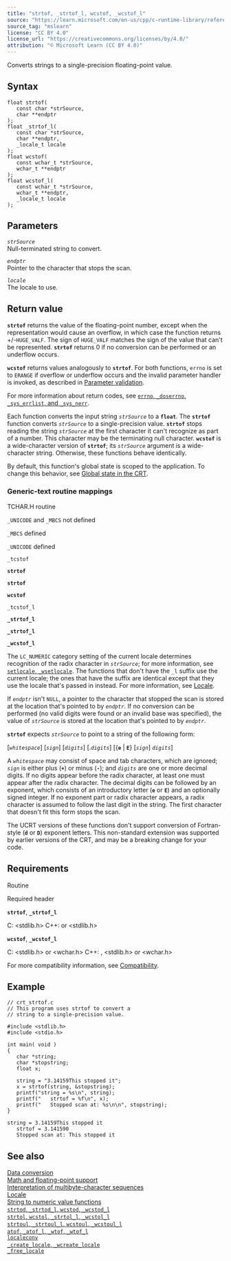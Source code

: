 ```yaml
---
title: "strtof, _strtof_l, wcstof, _wcstof_l"
source: "https://learn.microsoft.com/en-us/cpp/c-runtime-library/reference/strtof-strtof-l-wcstof-wcstof-l?view=msvc-170"
source_tag: "mslearn"
license: "CC BY 4.0"
license_url: "https://creativecommons.org/licenses/by/4.0/"
attribution: "© Microsoft Learn (CC BY 4.0)"
---
```

Converts strings to a single-precision floating-point value.

## Syntax

```
float strtof(
   const char *strSource,
   char **endptr
);
float _strtof_l(
   const char *strSource,
   char **endptr,
   _locale_t locale
);
float wcstof(
   const wchar_t *strSource,
   wchar_t **endptr
);
float wcstof_l(
   const wchar_t *strSource,
   wchar_t **endptr,
   _locale_t locale
);
```

## Parameters

_`strSource`_  
Null-terminated string to convert.

_`endptr`_  
Pointer to the character that stops the scan.

_`locale`_  
The locale to use.

## Return value

**`strtof`** returns the value of the floating-point number, except when the representation would cause an overflow, in which case the function returns +/-`HUGE_VALF`. The sign of `HUGE_VALF` matches the sign of the value that can't be represented. **`strtof`** returns 0 if no conversion can be performed or an underflow occurs.

**`wcstof`** returns values analogously to **`strtof`**. For both functions, `errno` is set to `ERANGE` if overflow or underflow occurs and the invalid parameter handler is invoked, as described in [Parameter validation](https://learn.microsoft.com/en-us/cpp/c-runtime-library/parameter-validation?view=msvc-170).

For more information about return codes, see [`errno`, `_doserrno`, `_sys_errlist`, and `_sys_nerr`](https://learn.microsoft.com/en-us/cpp/c-runtime-library/errno-doserrno-sys-errlist-and-sys-nerr?view=msvc-170).

Each function converts the input string _`strSource`_ to a **`float`**. The **`strtof`** function converts _`strSource`_ to a single-precision value. **`strtof`** stops reading the string _`strSource`_ at the first character it can't recognize as part of a number. This character may be the terminating null character. **`wcstof`** is a wide-character version of **`strtof`**; its _`strSource`_ argument is a wide-character string. Otherwise, these functions behave identically.

By default, this function's global state is scoped to the application. To change this behavior, see [Global state in the CRT](https://learn.microsoft.com/en-us/cpp/c-runtime-library/global-state?view=msvc-170).

### Generic-text routine mappings

TCHAR.H routine

`_UNICODE` and `_MBCS` not defined

`_MBCS` defined

`_UNICODE` defined

`_tcstof`

**`strtof`**

**`strtof`**

**`wcstof`**

`_tcstof_l`

**`_strtof_l`**

**`_strtof_l`**

**`_wcstof_l`**

The `LC_NUMERIC` category setting of the current locale determines recognition of the radix character in _`strSource`_; for more information, see [`setlocale`, `_wsetlocale`](https://learn.microsoft.com/en-us/cpp/c-runtime-library/reference/setlocale-wsetlocale?view=msvc-170). The functions that don't have the `_l` suffix use the current locale; the ones that have the suffix are identical except that they use the locale that's passed in instead. For more information, see [Locale](https://learn.microsoft.com/en-us/cpp/c-runtime-library/locale?view=msvc-170).

If _`endptr`_ isn't `NULL`, a pointer to the character that stopped the scan is stored at the location that's pointed to by _`endptr`_. If no conversion can be performed (no valid digits were found or an invalid base was specified), the value of _`strSource`_ is stored at the location that's pointed to by _`endptr`_.

**`strtof`** expects _`strSource`_ to point to a string of the following form:

\[_`whitespace`_\] \[_`sign`_\] \[_`digits`_\] \[._`digits`_\] \[{**`e`** | **`E`**} \[_`sign`_\] _`digits`_\]

A _`whitespace`_ may consist of space and tab characters, which are ignored; _`sign`_ is either plus (**`+`**) or minus (**`-`**); and _`digits`_ are one or more decimal digits. If no digits appear before the radix character, at least one must appear after the radix character. The decimal digits can be followed by an exponent, which consists of an introductory letter (**`e`** or **`E`**) and an optionally signed integer. If no exponent part or radix character appears, a radix character is assumed to follow the last digit in the string. The first character that doesn't fit this form stops the scan.

The UCRT versions of these functions don't support conversion of Fortran-style (**`d`** or **`D`**) exponent letters. This non-standard extension was supported by earlier versions of the CRT, and may be a breaking change for your code.

## Requirements

Routine

Required header

**`strtof`**, **`_strtof_l`**

C: <stdlib.h> C++: <cstdlib> or <stdlib.h>

**`wcstof`**, **`_wcstof_l`**

C: <stdlib.h> or <wchar.h> C++: <cstdlib>, <stdlib.h> or <wchar.h>

For more compatibility information, see [Compatibility](https://learn.microsoft.com/en-us/cpp/c-runtime-library/compatibility?view=msvc-170).

## Example

```
// crt_strtof.c
// This program uses strtof to convert a
// string to a single-precision value.

#include <stdlib.h>
#include <stdio.h>

int main( void )
{
   char *string;
   char *stopstring;
   float x;

   string = "3.14159This stopped it";
   x = strtof(string, &stopstring);
   printf("string = %s\n", string);
   printf("   strtof = %f\n", x);
   printf("   Stopped scan at: %s\n\n", stopstring);
}
```

```
string = 3.14159This stopped it
   strtof = 3.141590
   Stopped scan at: This stopped it
```

## See also

[Data conversion](https://learn.microsoft.com/en-us/cpp/c-runtime-library/data-conversion?view=msvc-170)  
[Math and floating-point support](https://learn.microsoft.com/en-us/cpp/c-runtime-library/floating-point-support?view=msvc-170)  
[Interpretation of multibyte-character sequences](https://learn.microsoft.com/en-us/cpp/c-runtime-library/interpretation-of-multibyte-character-sequences?view=msvc-170)  
[Locale](https://learn.microsoft.com/en-us/cpp/c-runtime-library/locale?view=msvc-170)  
[String to numeric value functions](https://learn.microsoft.com/en-us/cpp/c-runtime-library/string-to-numeric-value-functions?view=msvc-170)  
[`strtod`, `_strtod_l`, `wcstod`, `_wcstod_l`](https://learn.microsoft.com/en-us/cpp/c-runtime-library/reference/strtod-strtod-l-wcstod-wcstod-l?view=msvc-170)  
[`strtol`, `wcstol`, `_strtol_l`, `_wcstol_l`](https://learn.microsoft.com/en-us/cpp/c-runtime-library/reference/strtol-wcstol-strtol-l-wcstol-l?view=msvc-170)  
[`strtoul`, `_strtoul_l`, `wcstoul`, `_wcstoul_l`](https://learn.microsoft.com/en-us/cpp/c-runtime-library/reference/strtoul-strtoul-l-wcstoul-wcstoul-l?view=msvc-170)  
[`atof`, `_atof_l`, `_wtof`, `_wtof_l`](https://learn.microsoft.com/en-us/cpp/c-runtime-library/reference/atof-atof-l-wtof-wtof-l?view=msvc-170)  
[`localeconv`](https://learn.microsoft.com/en-us/cpp/c-runtime-library/reference/localeconv?view=msvc-170)  
[`_create_locale`, `_wcreate_locale`](https://learn.microsoft.com/en-us/cpp/c-runtime-library/reference/create-locale-wcreate-locale?view=msvc-170)  
[`_free_locale`](https://learn.microsoft.com/en-us/cpp/c-runtime-library/reference/free-locale?view=msvc-170)
